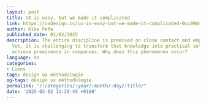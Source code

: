 ```yaml
---
layout: post
title: UX is easy, but we made it complicated
link: https://uxdesign.cc/ux-is-easy-but-we-made-it-complicated-0cc89deebc10
author: Kike Peña
published_date: 01/02/2025
description: The entire discipline is premised on close contact and empathy with users.
  Yet, it is challenging to transform that knowledge into practical solutions and
  achieve prominence in companies. Why does this phenomenon occur?
language: en
categories:
- Liens
tags: design ux méthodologie
og-tags: design ux méthodologie
permalink: "/:categories/:year/:month/:day/:title/"
date: '2025-02-02 11:29:45 +0100'
---
```


